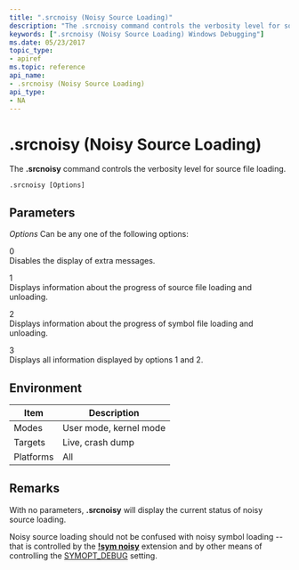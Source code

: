 ```yaml
---
title: ".srcnoisy (Noisy Source Loading)"
description: "The .srcnoisy command controls the verbosity level for source file loading."
keywords: [".srcnoisy (Noisy Source Loading) Windows Debugging"]
ms.date: 05/23/2017
topic_type:
- apiref
ms.topic: reference
api_name:
- .srcnoisy (Noisy Source Loading)
api_type:
- NA
---
```


# .srcnoisy (Noisy Source Loading)

The **.srcnoisy** command controls the verbosity level for source file loading.

```dbgcmd
.srcnoisy [Options]
```

## Parameters

*Options*
Can be any one of the following options:

<span id="0"></span>0  
Disables the display of extra messages.

<span id="1"></span>1  
Displays information about the progress of source file loading and unloading.

<span id="2"></span>2  
Displays information about the progress of symbol file loading and unloading.

<span id="3"></span>3  
Displays all information displayed by options 1 and 2.

## Environment

|  Item  | Description          |
|--------|----------------------|
|Modes   |User mode, kernel mode|
|Targets |Live, crash dump      |
|Platforms|All                  |

## Remarks

With no parameters, **.srcnoisy** will display the current status of noisy source loading.

Noisy source loading should not be confused with noisy symbol loading -- that is controlled by the [**!sym noisy**](-sym.md) extension and by other means of controlling the [SYMOPT\_DEBUG](../debugger/symbol-options.md#symopt-debug) setting.

